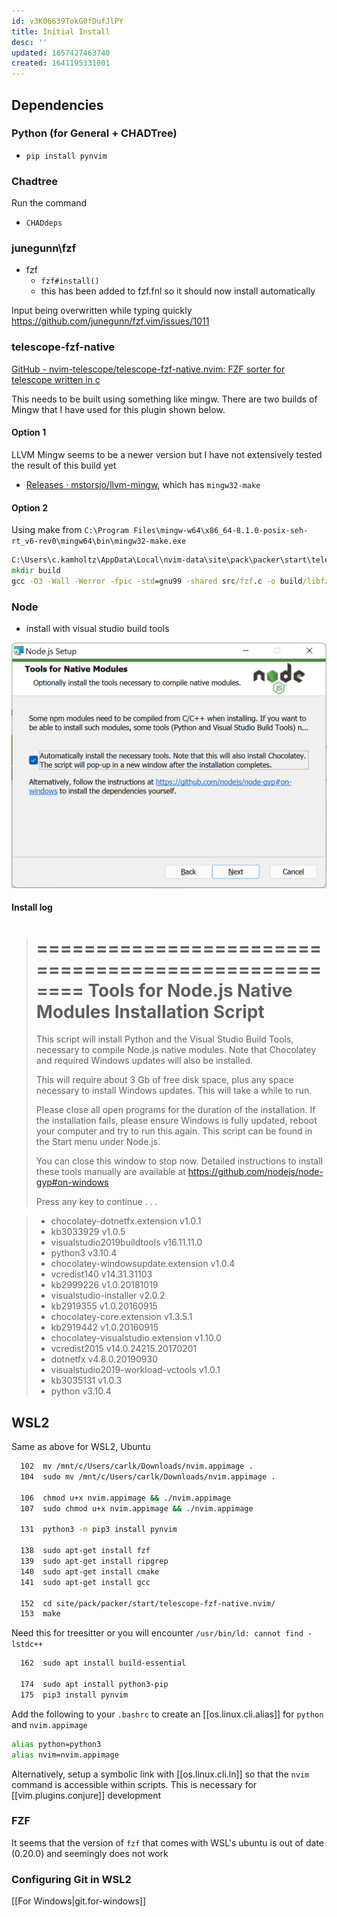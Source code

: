 ```yaml
---
id: v3K06639TokG0fDufJlPY
title: Initial Install
desc: ''
updated: 1657427463740
created: 1641195331001
---
```


## Dependencies

### Python (for General + CHADTree)

- `pip install pynvim`

### Chadtree

Run the command

- `CHADdeps`

### junegunn\fzf

- fzf
  - `fzf#install()`
  - this has been added to fzf.fnl so it should now install automatically

Input being overwritten while typing quickly
  https://github.com/junegunn/fzf.vim/issues/1011

### telescope-fzf-native

[GitHub - nvim-telescope/telescope-fzf-native.nvim: FZF sorter for telescope written in c](https://github.com/nvim-telescope/telescope-fzf-native.nvim)

This needs to be built using something like mingw. There are two builds of Mingw that I have used for this plugin shown below.

#### Option 1

LLVM Mingw seems to be a newer version but I have not extensively tested the result of this build yet

- [Releases · mstorsjo/llvm-mingw](https://github.com/mstorsjo/llvm-mingw/releases), which has `mingw32-make`

#### Option 2

Using make from `C:\Program Files\mingw-w64\x86_64-8.1.0-posix-seh-rt_v6-rev0\mingw64\bin\mingw32-make.exe`

```bat
C:\Users\c.kamholtz\AppData\Local\nvim-data\site\pack\packer\start\telescope-fzf-native.nvim [main ≡]> mingw32-make.exe
mkdir build
gcc -O3 -Wall -Werror -fpic -std=gnu99 -shared src/fzf.c -o build/libfzf.dll
```

### Node

- install with visual studio build tools

![](/assets/images/2022-03-26-13-54-27.png)

#### Install log

> ====================================================
> Tools for Node.js Native Modules Installation Script
> ====================================================
>
> This script will install Python and the Visual Studio Build Tools, necessary
> to compile Node.js native modules. Note that Chocolatey and required Windows
> updates will also be installed.
>
> This will require about 3 Gb of free disk space, plus any space necessary to
> install Windows updates. This will take a while to run.
>
> Please close all open programs for the duration of the installation. If the
> installation fails, please ensure Windows is fully updated, reboot your
> computer and try to run this again. This script can be found in the
> Start menu under Node.js.
>
> You can close this window to stop now. Detailed instructions to install these
> tools manually are available at https://github.com/nodejs/node-gyp#on-windows
>
> Press any key to continue . . .


>
> - chocolatey-dotnetfx.extension v1.0.1
> - kb3033929 v1.0.5
> - visualstudio2019buildtools v16.11.11.0
> - python3 v3.10.4
> - chocolatey-windowsupdate.extension v1.0.4
> - vcredist140 v14.31.31103
> - kb2999226 v1.0.20181019
> - visualstudio-installer v2.0.2
> - kb2919355 v1.0.20160915
> - chocolatey-core.extension v1.3.5.1
> - kb2919442 v1.0.20160915
> - chocolatey-visualstudio.extension v1.10.0
> - vcredist2015 v14.0.24215.20170201
> - dotnetfx v4.8.0.20190930
> - visualstudio2019-workload-vctools v1.0.1
> - kb3035131 v1.0.3
> - python v3.10.4


## WSL2

Same as above for WSL2, Ubuntu

```bash
  102  mv /mnt/c/Users/carlk/Downloads/nvim.appimage .
  104  sudo mv /mnt/c/Users/carlk/Downloads/nvim.appimage .

  106  chmod u+x nvim.appimage && ./nvim.appimage
  107  sudo chmod u+x nvim.appimage && ./nvim.appimage

  131  python3 -m pip3 install pynvim

  138  sudo apt-get install fzf
  139  sudo apt-get install ripgrep
  140  sudo apt-get install cmake
  141  sudo apt-get install gcc

  152  cd site/pack/packer/start/telescope-fzf-native.nvim/
  153  make
```

Need this for treesitter or you will encounter `/usr/bin/ld: cannot find -lstdc++ `

```bash
  162  sudo apt install build-essential

  174  sudo apt install python3-pip
  175  pip3 install pynvim
```

Add the following to your `.bashrc` to create an [[os.linux.cli.alias]] for `python` and `nvim.appimage`

```bash
alias python=python3
alias nvim=nvim.appimage
```

Alternatively, setup a symbolic link with [[os.linux.cli.ln]] so that the `nvim` command is accessible within scripts. This is necessary for [[vim.plugins.conjure]] development

### FZF

It seems that the version of `fzf` that comes with WSL's ubuntu is out of date (0.20.0) and seemingly does not work

### Configuring Git in WSL2

[[For Windows|git.for-windows]]
